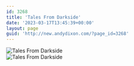 ```yaml
---
id: 3268
title: 'Tales From Darkside'
date: '2023-03-17T13:45:39+00:00'
layout: page
guid: 'http://new.andydixon.com/?page_id=3268'
---
```


![Tales From Darkside](https://i0.wp.com/assets.g8x2.ldn.idrivee2-23.com/posters/Tales%20From%20Darkside%2001.jpg?w=1200&ssl=1 "Tales From Darkside")  
![Tales From Darkside](https://i0.wp.com/assets.g8x2.ldn.idrivee2-23.com/posters/Tales%20From%20Darkside%2002.jpg?w=1200&ssl=1 "Tales From Darkside")
